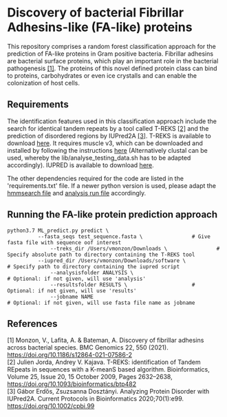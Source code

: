 # Discovery of bacterial Fibrillar Adhesins-like (FA-like) proteins
This repository comprises a random forest classification approach for the prediction of FA-like proteins in Gram positive bacteria.
Fibrillar adhesins are bacterial surface proteins, which play an important role in the bacterial pathogenesis [[1]](#1). The proteins of this novel defined protein class can bind
to proteins, carbohydrates or even ice crystalls and can enable the colonization of host cells. <br/>
## Requirements
The identification features used in this classification approach include the search for identical tandem repeats by a tool called T-REKS [[2]](#2) and the prediction of disordered regions by IUPred2A [[3]](#3). T-REKS is available to download [here](https://bioinfo.crbm.cnrs.fr/index.php?route=tools&tool=3). It requires muscle v3, which can be downloaded and installed by following the instructions [here](https://drive5.com/muscle/downloads_v3.htm) (Alternatively clustal can be used, whereby the lib/analyse_testing_data.sh has to be adapted accordingly). IUPRED is available to download [here](https://iupred2a.elte.hu/download_new).<br>

The other dependencies required for the code are listed in the 'requirements.txt' file. If a newer python version is used, please adapt the [hmmsearch file](lib/run_hmmsearch.sh) and [analysis run file](lib/analyse_testing_data.sh) accordingly. 

## Running the FA-like protein prediction approach
```
python3.7 ML_predict.py predict \
	      --fasta_seqs test_sequence.fasta \				# Give fasta file with sequence oof interest
              --treks_dir /Users/vmonzon/Downloads \				# Specify absolute path to directory containing the T-REKS tool
	      --iupred_dir /Users/vmonzon/Downloads/software \		    	# Specify path to directory containing the iupred script
              --analysisfolder ANALYSIS \                           	   	# Optional: if not given, will use 'analysis'
              --resultsfolder RESULTS \						# Optional: if not given, will use 'results'
              --jobname NAME                              	    		# Optional: if not given, will use fasta file name as jobname
```

## References
<a id="1">[1]</a>
Monzon, V., Lafita, A. & Bateman, A. 
Discovery of fibrillar adhesins across bacterial species.
BMC Genomics 22, 550 (2021). https://doi.org/10.1186/s12864-021-07586-2 <br>
<a id="2">[2]</a>
Julien Jorda, Andrey V. Kajava.
T-REKS: identification of Tandem REpeats in sequences with a K-meanS based algorithm.
Bioinformatics, Volume 25, Issue 20, 15 October 2009, Pages 2632–2638, https://doi.org/10.1093/bioinformatics/btp482 <br>
<a id="3">[3]</a>
Gábor Erdős, Zsuzsanna Dosztányi. 
Analyzing Protein Disorder with IUPred2A. 
Current Protocols in Bioinformatics 2020;70(1):e99. https://doi.org/10.1002/cpbi.99 <br>
